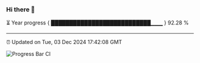 ### Hi there 👋

⏳ Year progress { ███████████████████████████▁▁▁ } 92.28 %

---

⏰ Updated on Tue, 03 Dec 2024 17:42:08 GMT

![Progress Bar CI](https://github.com/IshwaranRudhara/GIT-ACTION/workflows/Progress%20Bar%20CI/badge.svg)
